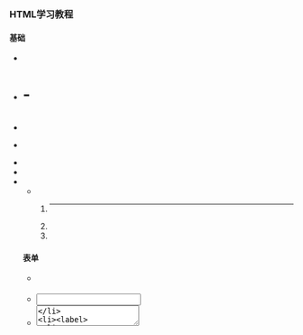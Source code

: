 ### HTML学习教程
#### 基础
- <div>
- <h1> - <h6>
- <span>
- <p>
- <a>
- <img>
- <ul>
- <ol>
- <hr/>
- <br/>
- <!-->

#### 表单
- <form>
- <input>
- <textarea>
- <label>
- <select> - <option>
- <button>
- <fieldset> 

#### 头部
- <title>
- <base>
- <meta>
- <script> - <noscript>
- <style>

#### URL
scheme://host.domain:port/path/filename

- scheme - 定义因特网服务的类型。最常见的类型是 http
- host - 定义域主机（http 的默认主机是 www）
- domain - 定义因特网域名，比如 w3school.com.cn
- :port - 定义主机上的端口号（http 的默认端口号是 80）
- path - 定义服务器上的路径（如果省略，则文档必须位于网站的根目录中）。
- filename - 定义文档/资源的名称 

#### 案列

```
<!DOCTYPE html>
<html>
<head>
	<title>Title of the document</title>
	<link rel="stylesheet" type="text/css" href="mystyle.css">
	<meta name="keywords" content="HTML, CSS, XML" />

	<style type="text/css">
		body {background-color: red}
		p {margin-left: 20px}
	</style>
	<script type="text/javascript">
		document.write("Hello World!")
	</script>
	<noscript>Your browser does not support JavaScript!</noscript>
</head>
<body>
	<div><span>test</span></div>
	<h1>test</h1>
	<p>This is my first paragraph.</p>
	<a href="http://www.w3school.com.cn">This is a link</a>
	<img src="w3school.jpg" width="104" height="142" />

	<table border="1">
		<th>
			<td>t1</td>
			<td>t1</td>
		</th>
		<tr>
			<td>row 1, cell 1</td>
			<td>row 1, cell 2</td>
		</tr>
		<tr>
			<td></td>
			<td>row 2, cell 2</td>
		</tr>
	</table>

	<ul>
		<li>Coffee</li>
		<li>Milk</li>
	</ul>

	<ol>
		<li>Coffee</li>
		<li>Milk</li>
	</ol>

	<form>
		<labe>First name: </labe>
		<input type="text" name="firstname" />
		<br />
		<labe>Last name: </labe>
		<input type="text" name="lastname" />

		<input type="radio" name="sex" value="male" /> Male
		<br />
		<input type="radio" name="sex" value="female" /> Female

		<input type="checkbox" name="bike" />I have a bike
		<br />
		<input type="checkbox" name="car" />I have a car

		<input type="submit" value="Submit" />
	</form>
</body>
</html>
```

